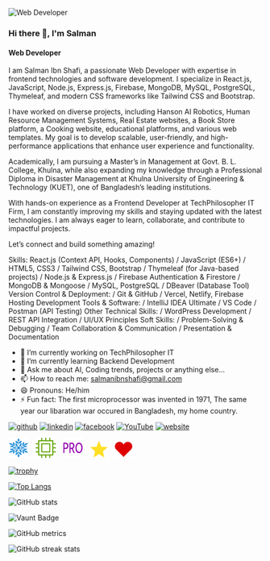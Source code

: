 ![Web Developer](https://scontent.fdac152-1.fna.fbcdn.net/v/t39.30808-6/470215481_1361980471838059_2413076075229605024_n.png?_nc_cat=108&ccb=1-7&_nc_sid=cc71e4&_nc_eui2=AeGVqX3LfpoiE1hYP8rh-GT71xRD4o0f9VDXFEPijR_1UEP1MA7DdLtHmmPrY3QzLU3mATgNblwIoLBrMoUHwjMe&_nc_ohc=z7qb1gc_g5QQ7kNvgGQ77z7&_nc_oc=Adgyp1bxZ8ic7oae2fAGKgDZm_UqGSVePWa3AtDTFKxROk_WUh_mMX4cfmI48oBf85Q&_nc_zt=23&_nc_ht=scontent.fdac152-1.fna&_nc_gid=AAovYsy1FbMzYLeuBolOl7L&oh=00_AYC_REGtxKoD5RYXhAOuoZ9xFcmvt_2O9ipf2BGG2Y53IQ&oe=67BC24EB)

### Hi there 👋, I'm Salman
#### Web Developer


I am Salman Ibn Shafi, a passionate Web Developer with expertise in frontend technologies and software development. I specialize in React.js, JavaScript, Node.js, Express.js, Firebase, MongoDB, MySQL, PostgreSQL, Thymeleaf, and modern CSS frameworks like Tailwind CSS and Bootstrap.

I have worked on diverse projects, including Hanson AI Robotics, Human Resource Management Systems, Real Estate websites, a Book Store platform, a Cooking website, educational platforms, and various web templates. My goal is to develop scalable, user-friendly, and high-performance applications that enhance user experience and functionality.

Academically, I am pursuing a Master’s in Management at Govt. B. L. College, Khulna, while also expanding my knowledge through a Professional Diploma in Disaster Management at Khulna University of Engineering & Technology (KUET), one of Bangladesh’s leading institutions.

With hands-on experience as a Frontend Developer at TechPhilosopher IT Firm, I am constantly improving my skills and staying updated with the latest technologies. I am always eager to learn, collaborate, and contribute to impactful projects.

Let’s connect and build something amazing!

Skills: React.js (Context API, Hooks, Components) / JavaScript (ES6+) / HTML5, CSS3 / Tailwind CSS, Bootstrap / Thymeleaf (for Java-based projects) / Node.js & Express.js / Firebase Authentication & Firestore / MongoDB & Mongoose / MySQL, PostgreSQL / DBeaver (Database Tool)  Version Control & Deployment: / Git & GitHub / Vercel, Netlify, Firebase Hosting  Development Tools & Software: / IntelliJ IDEA Ultimate / VS Code / Postman (API Testing)  Other Technical Skills: / WordPress Development / REST API Integration / UI/UX Principles  Soft Skills: / Problem-Solving & Debugging / Team Collaboration & Communication / Presentation & Documentation

- 🔭 I’m currently working on TechPhilosopher IT 
- 🌱 I’m currently learning Backend Development 
- 💬 Ask me about AI, Coding trends, projects or anything else... 
- 📫 How to reach me: salmanibnshafi@gmail.com 
- 😄 Pronouns: He/him 
- ⚡ Fun fact: The first microprocessor was invented in 1971, The same year our libaration war occured in Bangladesh, my home country. 


[<img src='https://cdn.jsdelivr.net/npm/simple-icons@3.0.1/icons/github.svg' alt='github' height='40'>](https://github.com/https://github.com/salman-ibne-shofi)  [<img src='https://cdn.jsdelivr.net/npm/simple-icons@3.0.1/icons/linkedin.svg' alt='linkedin' height='40'>](https://www.linkedin.com/in/www.linkedin.com/in/salman-ibn-shafi-2963a6282/)  [<img src='https://cdn.jsdelivr.net/npm/simple-icons@3.0.1/icons/facebook.svg' alt='facebook' height='40'>](https://www.facebook.com/https://www.facebook.com/salman.ibnshafi.7/)  [<img src='https://cdn.jsdelivr.net/npm/simple-icons@3.0.1/icons/youtube.svg' alt='YouTube' height='40'>](https://www.youtube.com/channel/https://www.youtube.com/@salmanibnshafi2513)  [<img src='https://cdn.jsdelivr.net/npm/simple-icons@3.0.1/icons/icloud.svg' alt='website' height='40'>](https://capable-vacherin-1f9d0b.netlify.app)  

<a href='https://archiveprogram.github.com/'><img src='https://raw.githubusercontent.com/acervenky/animated-github-badges/master/assets/acbadge.gif' width='40' height='40'></a> <a href='https://docs.github.com/en/developers'><img src='https://raw.githubusercontent.com/acervenky/animated-github-badges/master/assets/devbadge.gif' width='40' height='40'></a> <a href='https://github.com/pricing'><img src='https://raw.githubusercontent.com/acervenky/animated-github-badges/master/assets/pro.gif' width='40' height='40'></a> <a href='https://stars.github.com/'><img src='https://raw.githubusercontent.com/acervenky/animated-github-badges/master/assets/starbadge.gif' width='35' height='35'></a> <a href='https://docs.github.com/en/github/supporting-the-open-source-community-with-github-sponsors'><img src='https://raw.githubusercontent.com/acervenky/animated-github-badges/master/assets/sponsorbadge.gif' width='35' height='35'></a> 

[![trophy](https://github-profile-trophy.vercel.app/?username=https://github.com/salman-ibne-shofi)](https://github.com/ryo-ma/github-profile-trophy)

[![Top Langs](https://github-readme-stats.vercel.app/api/top-langs/?username=https://github.com/salman-ibne-shofi)](https://github.com/anuraghazra/github-readme-stats)

![GitHub stats](https://github-readme-stats.vercel.app/api?username=https://github.com/salman-ibne-shofi&show_icons=true)  

![Vaunt Badge](https://api.vaunt.dev/v1/github/entities/https://github.com/salman-ibne-shofi/contributions?format=svg&private=false)  

![GitHub metrics](https://metrics.lecoq.io/https://github.com/salman-ibne-shofi)  

![GitHub streak stats](https://streak-stats.demolab.com/?user=https://github.com/salman-ibne-shofi)  

